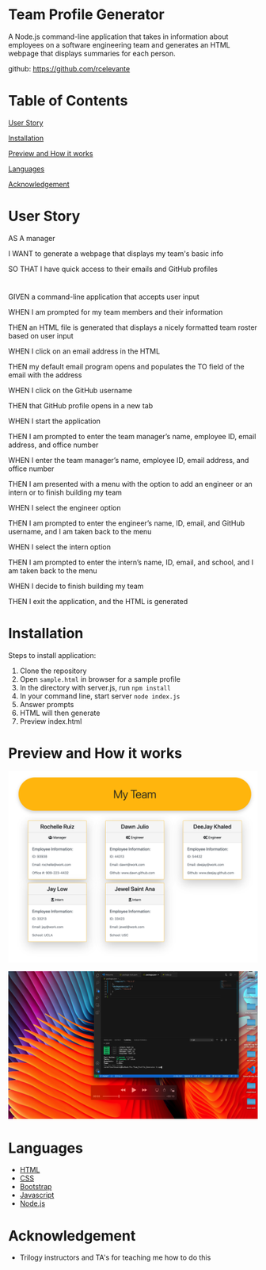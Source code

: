 # Team Profile Generator

A Node.js command-line application that takes in information about employees on a software engineering team and generates an HTML webpage that displays summaries for each person. 

github: https://github.com/rcelevante

# Table of Contents  
[User Story](#UserStory)  

[Installation](#Installation) 

[Preview and How it works](#Preview-and-How-it-works) 

[Languages](#Languages) 

[Acknowledgement](#Acknowledgement) 

# User Story

AS A manager

I WANT to generate a webpage that displays my team's basic info

SO THAT I have quick access to their emails and GitHub profiles
# 
GIVEN a command-line application that accepts user input

WHEN I am prompted for my team members and their information

THEN an HTML file is generated that displays a nicely formatted team roster based on user input

WHEN I click on an email address in the HTML

THEN my default email program opens and populates the TO field of the email with the address

WHEN I click on the GitHub username

THEN that GitHub profile opens in a new tab

WHEN I start the application

THEN I am prompted to enter the team manager’s name, employee ID, email address, and office number

WHEN I enter the team manager’s name, employee ID, email address, and office number

THEN I am presented with a menu with the option to add an engineer or an intern or to finish building my team

WHEN I select the engineer option

THEN I am prompted to enter the engineer’s name, ID, email, and GitHub username, and I am taken back to the menu

WHEN I select the intern option

THEN I am prompted to enter the intern’s name, ID, email, and school, and I am taken back to the menu

WHEN I decide to finish building my team

THEN I exit the application, and the HTML is generated

# Installation

Steps to install application:
1. Clone the repository
2. Open `sample.html` in browser for a sample profile
3. In the directory with server.js, run `npm install`
4. In your command line, start server `node index.js`
5. Answer prompts
6. HTML will then generate
7. Preview index.html

# Preview and How it works

[![Watch the video](screenshot.png)](https://www.youtube.com/watch?v=sEaUCubarvk)

[![Watch the video(TEST)](test.png)](https://youtu.be/u4OzFp7wLYU)

# Languages

* [HTML](https://developer.mozilla.org/en-US/docs/Web/HTML)
* [CSS](https://developer.mozilla.org/en-US/docs/Web/CSS)
* [Bootstrap](https://getbootstrap.com/)
* [Javascript](https://www.javascript.com/)
* [Node.js](https://nodejs.org/en/)

# Acknowledgement 

* Trilogy instructors and TA's for teaching me how to do this

